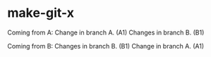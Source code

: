 # make-git-x

Coming from A:
Change in branch A. (A1)
Changes in branch B. (B1)

Coming from B:
Changes in branch B. (B1)
Change in branch A. (A1)
